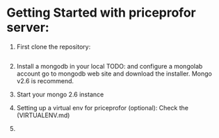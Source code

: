 # Getting Started with priceprofor server:

1. First clone the repository:
```
```

2. Install a mongodb in your local TODO: and configure a mongolab account
go to mongodb web site and download the installer. Mongo v2.6 is recommend.

3. Start your mongo 2.6 instance

4. Setting up a virtual env for priceprofor (optional):
Check the (VIRTUALENV.md)

5. 
